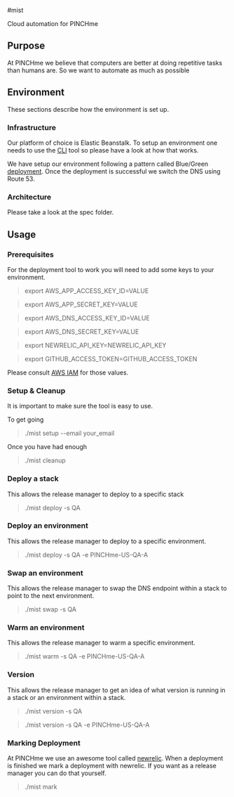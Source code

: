 #mist

Cloud automation for PINCHme

## Purpose

At PINCHme we believe that computers are better at doing repetitive tasks than humans are. So we want to automate as
much as possible

## Environment

These sections describe how the environment is set up.

### Infrastructure

Our platform of choice is Elastic Beanstalk. To setup an environment one needs to use the [CLI](http://aws.amazon.com/code/6752709412171743) tool
so please have a look at how that works.

We have setup our environment following a pattern called Blue/Green [deployment](http://martinfowler.com/bliki/BlueGreenDeployment.html).
Once the deployment is successful we switch the DNS using Route 53.

### Architecture

Please take a look at the spec folder.

## Usage

### Prerequisites

For the deployment tool to work you will need to add some keys to your environment.

> export AWS_APP_ACCESS_KEY_ID=VALUE

> export AWS_APP_SECRET_KEY=VALUE

> export AWS_DNS_ACCESS_KEY_ID=VALUE

> export AWS_DNS_SECRET_KEY=VALUE

> export NEWRELIC_API_KEY=NEWRELIC_API_KEY

> export GITHUB_ACCESS_TOKEN=GITHUB_ACCESS_TOKEN

Please consult [AWS IAM](http://aws.amazon.com/iam/) for those values.

### Setup & Cleanup

It is important to make sure the tool is easy to use.

To get going

> ./mist setup --email your_email

Once you have had enough

> ./mist cleanup

### Deploy a stack

This allows the release manager to deploy to a specific stack

> ./mist deploy -s QA

### Deploy an environment

This allows the release manager to deploy to a specific environment.

> ./mist deploy -s QA -e PINCHme-US-QA-A

### Swap an environment

This allows the release manager to swap the DNS endpoint within a stack to point to the next environment.

> ./mist swap -s QA

### Warm an environment

This allows the release manager to warm a specific environment.

> ./mist warm -s QA -e PINCHme-US-QA-A

### Version

This allows the release manager to get an idea of what version is running in a stack or an environment within a stack.

> ./mist version -s QA

> ./mist version -s QA -e PINCHme-US-QA-A

### Marking Deployment

At PINCHme we use an awesome tool called [newrelic](http://newrelic.com/). When a deployment is finished we mark a
deployment with newrelic. If you want as a release manager you can do that yourself.

> ./mist mark
